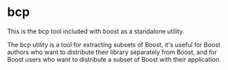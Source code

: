 bcp
===

This is the bcp tool included with boost as a standalone utility.

The bcp utility is a tool for extracting subsets of Boost, it's useful for
Boost authors who want to distribute their library separately from Boost, and
for Boost users who want to distribute a subset of Boost with their application.
